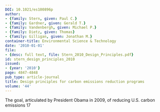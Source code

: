 ```yaml
---
DOI: 10.1021/es100896p
author:
- {family: Stern, given: Paul C.}
- {family: Gardner, given: Gerald T.}
- {family: Vandenbergh, given: Michael P.}
- {family: Dietz, given: Thomas}
- {family: Gilligan, given: Jonathan M.}
container-title: Environmental Science & Technology
date: '2010-01-01'
file:
- {desc: full text, file: Stern_2010_Design_Principles.pdf}
id: stern_design_principles_2010
issued:
- {year: '2010'}
page: 4847-4848
pub_type: article-journal
title: Design principles for carbon emissions reduction programs
volume: '44'
---
```

The goal, articulated by President Obama in 2009, of reducing U.S. carbon emissions 17
